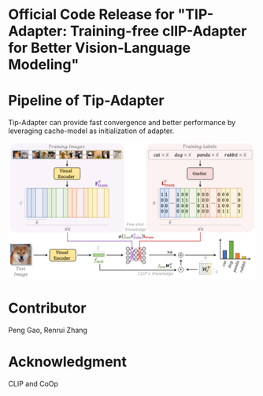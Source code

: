 # Official Code Release for "TIP-Adapter: Training-free clIP-Adapter for Better Vision-Language Modeling"

# Pipeline of Tip-Adapter
Tip-Adapter can provide fast convergence and better performance by leveraging cache-model as initialization of adapter.
<div align="center">
  <img src="cache_model.png"/>
</div>

# Contributor
Peng Gao, Renrui Zhang

# Acknowledgment
CLIP and CoOp
